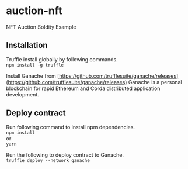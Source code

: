 # auction-nft
NFT Auction Soldity Example

## Installation
Truffle install globally by following commands. <br/>
`npm install -g truffle`

Install Ganache from [https://github.com/trufflesuite/ganache/releases](https://github.com/trufflesuite/ganache/releases)
Ganache is a personal blockchain for rapid Ethereum and Corda distributed application development.

## Deploy contract
Run following command to install npm dependencies. <br/>
`npm install` <br/>
or <br/>
`yarn` <br/>

Run the following to deploy contract to Ganache. <br/>
`truffle deploy --network ganache`
